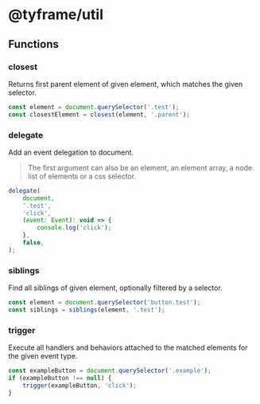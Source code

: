 # @tyframe/util

## Functions

### closest

Returns first parent element of given element, which matches the given selector.

```js
const element = document.querySelector('.test');
const closestElement = closest(element, '.parent');
```

### delegate

Add an event delegation to document.

> The first argument can also be an element, an element array, a node list of elements or a css selector.

```js
delegate(
    document,
    '.test',
    'click',
    (event: Event): void => {
        console.log('click');
    },
    false,
);
```

### siblings

Find all siblings of given element, optionally filtered by a selector.

```js
const element = document.querySelector('button.test');
const siblings = siblings(element, '.test');
```

### trigger

Execute all handlers and behaviors attached to the matched elements for the given event type.

```js
const exampleButton = document.querySelector('.example');
if (exampleButton !== null) {
    trigger(exampleButton, 'click');
}
```
